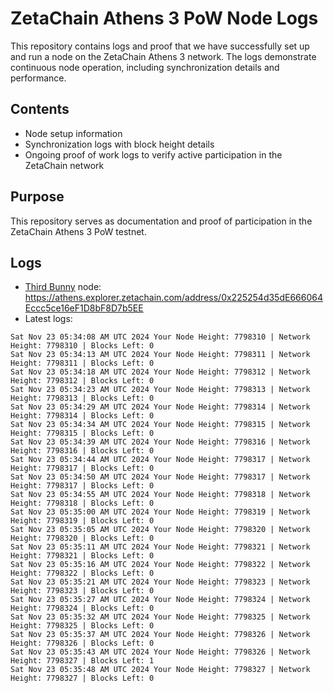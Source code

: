 # ZetaChain Athens 3 PoW Node Logs
This repository contains logs and proof that we have successfully set up and run a node on the ZetaChain Athens 3 network. The logs demonstrate continuous node operation, including synchronization details and performance.

## Contents
- Node setup information
- Synchronization logs with block height details
- Ongoing proof of work logs to verify active participation in the ZetaChain network

## Purpose
This repository serves as documentation and proof of participation in the ZetaChain Athens 3 PoW testnet.

## Logs

- [Third Bunny](https://thirdbunny.xyz/) node: https://athens.explorer.zetachain.com/address/0x225254d35dE666064Eccc5ce16eF1D8bF8D7b5EE
- Latest logs:
```
Sat Nov 23 05:34:08 AM UTC 2024 Your Node Height: 7798310 | Network Height: 7798310 | Blocks Left: 0
Sat Nov 23 05:34:13 AM UTC 2024 Your Node Height: 7798311 | Network Height: 7798311 | Blocks Left: 0
Sat Nov 23 05:34:18 AM UTC 2024 Your Node Height: 7798312 | Network Height: 7798312 | Blocks Left: 0
Sat Nov 23 05:34:23 AM UTC 2024 Your Node Height: 7798313 | Network Height: 7798313 | Blocks Left: 0
Sat Nov 23 05:34:29 AM UTC 2024 Your Node Height: 7798314 | Network Height: 7798314 | Blocks Left: 0
Sat Nov 23 05:34:34 AM UTC 2024 Your Node Height: 7798315 | Network Height: 7798315 | Blocks Left: 0
Sat Nov 23 05:34:39 AM UTC 2024 Your Node Height: 7798316 | Network Height: 7798316 | Blocks Left: 0
Sat Nov 23 05:34:44 AM UTC 2024 Your Node Height: 7798317 | Network Height: 7798317 | Blocks Left: 0
Sat Nov 23 05:34:50 AM UTC 2024 Your Node Height: 7798317 | Network Height: 7798317 | Blocks Left: 0
Sat Nov 23 05:34:55 AM UTC 2024 Your Node Height: 7798318 | Network Height: 7798318 | Blocks Left: 0
Sat Nov 23 05:35:00 AM UTC 2024 Your Node Height: 7798319 | Network Height: 7798319 | Blocks Left: 0
Sat Nov 23 05:35:05 AM UTC 2024 Your Node Height: 7798320 | Network Height: 7798320 | Blocks Left: 0
Sat Nov 23 05:35:11 AM UTC 2024 Your Node Height: 7798321 | Network Height: 7798321 | Blocks Left: 0
Sat Nov 23 05:35:16 AM UTC 2024 Your Node Height: 7798322 | Network Height: 7798322 | Blocks Left: 0
Sat Nov 23 05:35:21 AM UTC 2024 Your Node Height: 7798323 | Network Height: 7798323 | Blocks Left: 0
Sat Nov 23 05:35:27 AM UTC 2024 Your Node Height: 7798324 | Network Height: 7798324 | Blocks Left: 0
Sat Nov 23 05:35:32 AM UTC 2024 Your Node Height: 7798325 | Network Height: 7798325 | Blocks Left: 0
Sat Nov 23 05:35:37 AM UTC 2024 Your Node Height: 7798326 | Network Height: 7798326 | Blocks Left: 0
Sat Nov 23 05:35:43 AM UTC 2024 Your Node Height: 7798326 | Network Height: 7798327 | Blocks Left: 1
Sat Nov 23 05:35:48 AM UTC 2024 Your Node Height: 7798327 | Network Height: 7798327 | Blocks Left: 0
```
